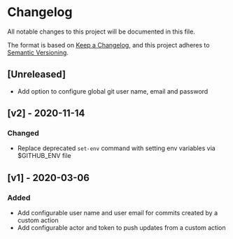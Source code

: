 # Changelog
All notable changes to this project will be documented in this file.

The format is based on [Keep a Changelog](https://keepachangelog.com/en/1.0.0/),
and this project adheres to [Semantic Versioning](https://semver.org/spec/v2.0.0.html).

## [Unreleased]
- Add option to configure global git user name, email and password

## [v2] - 2020-11-14
### Changed
- Replace deprecated `set-env` command with setting env variables via $GITHUB_ENV file

## [v1] - 2020-03-06
### Added
- Add configurable user name and user email for commits created by a custom action
- Add configurable actor and token to push updates from a custom action
